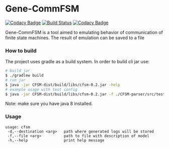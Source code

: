 # Gene-CommFSM

[![Codacy Badge](https://api.codacy.com/project/badge/Grade/6ec021d65858412cb90dba82f2d4562a)](https://www.codacy.com/app/Sammers21/Gena-CommFSM?utm_source=github.com&amp;utm_medium=referral&amp;utm_content=PAIS-Lab-Public-Projects/Gena-CommFSM&amp;utm_campaign=Badge_Grade)
[![Build Status](https://travis-ci.org/PAIS-Lab-Public-Projects/Gena-CommFSM.svg?branch=master)](https://travis-ci.org/PAIS-Lab-Public-Projects/Gena-CommFSM)
[![Codacy Badge](https://api.codacy.com/project/badge/Coverage/6ec021d65858412cb90dba82f2d4562a)](https://www.codacy.com/app/Sammers21/Gena-CommFSM?utm_source=github.com&utm_medium=referral&utm_content=PAIS-Lab-Public-Projects/Gena-CommFSM&utm_campaign=Badge_Coverage)

Gene-CommFSM is a tool aimed to emulating behavior of 
communication of finite state machines.
The result of emulation can be saved to a file

### How to build

The project uses gradle as a build system. In order to build cli jar use:

```bash
# build jar
$ ./gradlew build
# run jar 
$ java -jar CFSM-dist/build/libs/cfsm-0.2.jar -help
# example usage with test config
$ java -jar CFSM-dist/build/libs/cfsm-0.2.jar -f ./CFSM-parser/src/test/resources/cfsm.json 
```

Note: make sure you have java 8 installed.

### Usage

```text
usage: cfsm
 -d,--destination <arg>   path where generated logs will be stored
 -f,--file <arg>          path to file with description of model
 -h,--help                print help message
```
